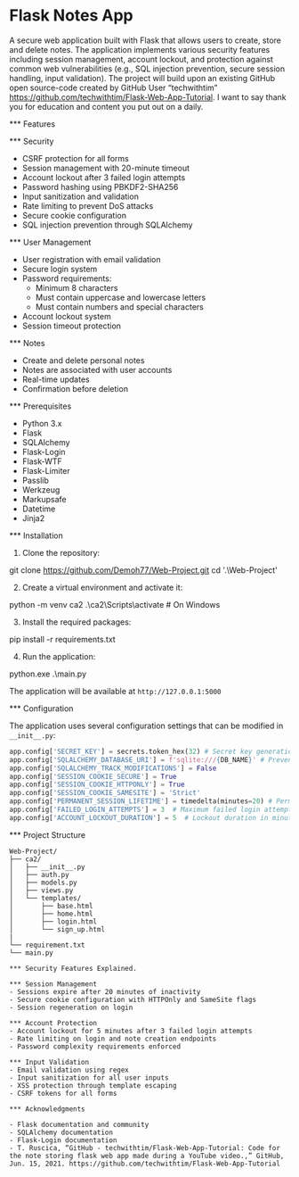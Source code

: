 # Flask Notes App

A secure web application built with Flask that allows users to create, store and delete notes. The application implements various security features including session management, account lockout, and protection against common web vulnerabilities (e.g., SQL injection prevention, secure session handling, input validation). The project will build upon an existing GitHub open source-code created by GitHub User “techwithtim” https://github.com/techwithtim/Flask-Web-App-Tutorial. I want to say thank you for education and content you put out on a daily.

*** Features

*** Security
- CSRF protection for all forms
- Session management with 20-minute timeout
- Account lockout after 3 failed login attempts
- Password hashing using PBKDF2-SHA256
- Input sanitization and validation
- Rate limiting to prevent DoS attacks
- Secure cookie configuration
- SQL injection prevention through SQLAlchemy

*** User Management
- User registration with email validation
- Secure login system
- Password requirements:
  - Minimum 8 characters
  - Must contain uppercase and lowercase letters
  - Must contain numbers and special characters
- Account lockout system
- Session timeout protection

*** Notes
- Create and delete personal notes
- Notes are associated with user accounts
- Real-time updates
- Confirmation before deletion

*** Prerequisites

- Python 3.x
- Flask
- SQLAlchemy
- Flask-Login
- Flask-WTF
- Flask-Limiter
- Passlib
- Werkzeug
- Markupsafe
- Datetime
- Jinja2

*** Installation

1. Clone the repository:

git clone https://github.com/Demoh77/Web-Project.git
cd '.\Web-Project\'

2. Create a virtual environment and activate it:

python -m venv ca2
.\ca2\Scripts\activate # On Windows

3. Install the required packages:

pip install -r requirements.txt

4. Run the application:

python.exe .\main.py

The application will be available at `http://127.0.0.1:5000`

*** Configuration

The application uses several configuration settings that can be modified in `__init__.py`:

```python
app.config['SECRET_KEY'] = secrets.token_hex(32) # Secret key generation for the protection of cookies
app.config['SQLALCHEMY_DATABASE_URI'] = f'sqlite:///{DB_NAME}' # Prevent SQL Injection
app.config['SQLALCHEMY_TRACK_MODIFICATIONS'] = False
app.config['SESSION_COOKIE_SECURE'] = True
app.config['SESSION_COOKIE_HTTPONLY'] = True
app.config['SESSION_COOKIE_SAMESITE'] = 'Strict'
app.config['PERMANENT_SESSION_LIFETIME'] = timedelta(minutes=20) # Permanent Session set to 20mins
app.config['FAILED_LOGIN_ATTEMPTS'] = 3  # Maximum failed login attempts
app.config['ACCOUNT_LOCKOUT_DURATION'] = 5  # Lockout duration in minutes
```

*** Project Structure
```
Web-Project/
├── ca2/
│   ├── __init__.py
│   ├── auth.py
│   ├── models.py
│   ├── views.py
│   └── templates/
│       ├── base.html
│       ├── home.html
│       ├── login.html
│       └── sign_up.html
|
└── requirement.txt
└── main.py

*** Security Features Explained.

*** Session Management
- Sessions expire after 20 minutes of inactivity
- Secure cookie configuration with HTTPOnly and SameSite flags
- Session regeneration on login

*** Account Protection
- Account lockout for 5 minutes after 3 failed login attempts
- Rate limiting on login and note creation endpoints
- Password complexity requirements enforced

*** Input Validation
- Email validation using regex
- Input sanitization for all user inputs
- XSS protection through template escaping
- CSRF tokens for all forms

*** Acknowledgments

- Flask documentation and community
- SQLAlchemy documentation
- Flask-Login documentation
- T. Ruscica, “GitHub - techwithtim/Flask-Web-App-Tutorial: Code for the note storing flask web app made during a YouTube video.,” GitHub, Jun. 15, 2021. https://github.com/techwithtim/Flask-Web-App-Tutorial 
